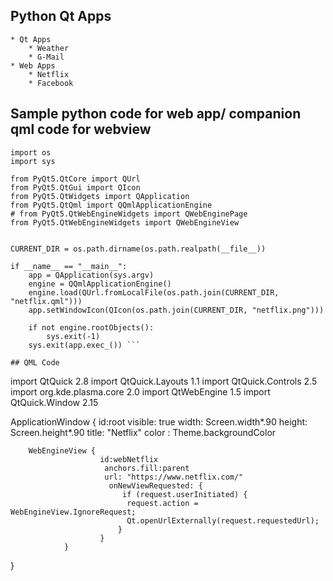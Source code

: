 ## Python Qt Apps

    * Qt Apps
        * Weather
        * G-Mail
    * Web Apps
        * Netflix
        * Facebook

## Sample python code for web app/ companion qml code for webview

``` 
import os
import sys

from PyQt5.QtCore import QUrl
from PyQt5.QtGui import QIcon
from PyQt5.QtWidgets import QApplication
from PyQt5.QtQml import QQmlApplicationEngine
# from PyQt5.QtWebEngineWidgets import QWebEnginePage
from PyQt5.QtWebEngineWidgets import QWebEngineView


CURRENT_DIR = os.path.dirname(os.path.realpath(__file__))

if __name__ == "__main__":
    app = QApplication(sys.argv)
    engine = QQmlApplicationEngine()
    engine.load(QUrl.fromLocalFile(os.path.join(CURRENT_DIR, "netflix.qml")))
    app.setWindowIcon(QIcon(os.path.join(CURRENT_DIR, "netflix.png")))

    if not engine.rootObjects():
        sys.exit(-1)
    sys.exit(app.exec_()) ```

## QML Code

```
import QtQuick 2.8
import QtQuick.Layouts 1.1
import QtQuick.Controls 2.5
import org.kde.plasma.core 2.0
import QtWebEngine 1.5
import QtQuick.Window 2.15



ApplicationWindow {
        id:root
        visible: true
        width: Screen.width*.90
        height: Screen.height*.90
        title: "Netflix"
        color : Theme.backgroundColor


        WebEngineView {
                        id:webNetflix
                         anchors.fill:parent
                         url: "https://www.netflix.com/"
                          onNewViewRequested: {
                             if (request.userInitiated) {
                              request.action = WebEngineView.IgnoreRequest;
                              Qt.openUrlExternally(request.requestedUrl);
                            }
                        }
                }
}
```

